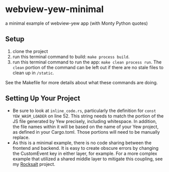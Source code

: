 # webview-yew-minimal
a minimal example of webview-yew app (with Monty Python quotes)

## Setup
1. clone the project
2. run this terminal command to build: `make process build`.
3. run this terminal command to run the app: `make clean process run`. The `clean` portion of the command can be left out if there are no stale files to clean up in `/static`.

See the Makefile for more details about what these commands are doing.

## Setting Up Your Project
* Be sure to look at `inline_code.rs`, particularly the definition for `const YEW_WASM_LOADER` on line 52. This string needs to match the portion of the JS file generated by Yew precisely, including whitespace. In addition, the file names within it will be based on the name of your Yew project, as defined in your Cargo.toml. Those portions will need to be manually replace.
* As this is a minimal example, there is no code sharing between the frontend and backend. It is easy to create obscure errors by changing the CustomEvent key in either layer, for example. For a more complex example that utilized a shared middle layer to mitigate this coupling, see my [Rocksalt](https://github.com/mbuscemi/rocksalt) project.  
